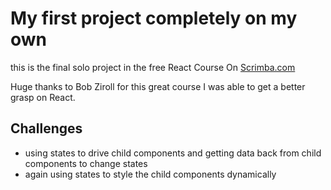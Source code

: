 # My first project completely on my own

this is the final solo project in the free React Course On [Scrimba.com](<[scrimba.com](https://scrimba.com/learn/learnreact)>)

Huge thanks to Bob Ziroll for this great course I was able to get a better grasp on React.

## Challenges

- using states to drive child components and getting data back from child components to change states
- again using states to style the child components dynamically
